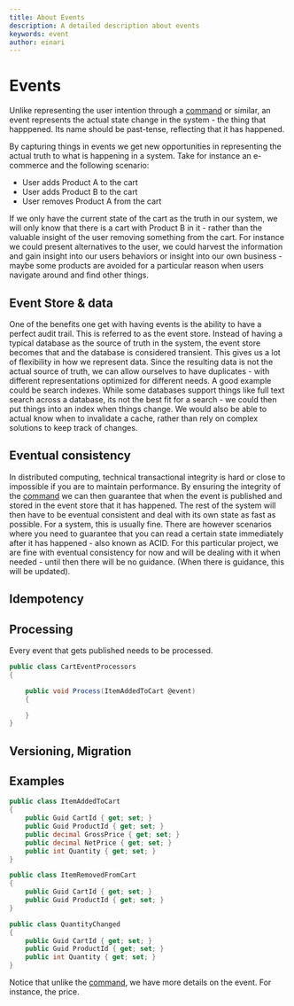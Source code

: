 ```yaml
---
title: About Events
description: A detailed description about events
keywords: event
author: einari
---
```

# Events

Unlike representing the user intention through a [command](./commands.md) or similar, an event
represents the actual state change in the system - the thing that happpened. Its name should be
past-tense, reflecting that it has happened.

By capturing things in events we get new opportunities in representing the actual truth to what is
happening in a system. Take for instance an e-commerce and the following scenario:

* User adds Product A to the cart
* User adds Product B to the cart
* User removes Product A from the cart

If we only have the current state of the cart as the truth in our system, we will only know that
there is a cart with Product B in it - rather than the valuable insight of the user removing something
from the cart. For instance we could present alternatives to the user, we could harvest the information
and gain insight into our users behaviors or insight into our own business - maybe some products are
avoided for a particular reason when users navigate around and find other things.

## Event Store & data

One of the benefits one get with having events is the ability to have a perfect audit trail.
This is referred to as the event store. Instead of having a typical database as the source of truth
in the system, the event store becomes that and the database is considered transient.
This gives us a lot of flexibility in how we represent data. Since the resulting data is not the actual
source of truth, we can allow ourselves to have duplicates - with different representations optimized
for different needs. A good example could be search indexes. While some databases support things like
full text search across a database, its not the best fit for a search - we could then put things into
an index when things change. We would also be able to actual know when to invalidate a cache, rather
than rely on complex solutions to keep track of changes.

## Eventual consistency

In distributed computing, technical transactional integrity is hard or close to impossible if you are to
maintain performance. By ensuring the integrity of the [command](./commands.md) we can then guarantee that
when the event is published and stored in the event store that it has happened. The rest of the system
will then have to be eventual consistent and deal with its own state as fast as possible.
For a system, this is usually fine. There are however scenarios where you need to guarantee that you
can read a certain state immediately after it has happened - also known as ACID.
For this particular project, we are fine with eventual consistency for now and will be dealing with
it when needed - until then there will be no guidance. (When there is guidance, this will be updated).

## Idempotency

## Processing

Every event that gets published needs to be processed.

```csharp
public class CartEventProcessors
{

    public void Process(ItemAddedToCart @event)
    {

    }
}
```

## Versioning, Migration

## Examples

```csharp
public class ItemAddedToCart
{
    public Guid CartId { get; set; }
    public Guid ProductId { get; set; }
    public decimal GrossPrice { get; set; }
    public decimal NetPrice { get; set; }
    public int Quantity { get; set; }
}
```

```csharp
public class ItemRemovedFromCart
{
    public Guid CartId { get; set; }
    public Guid ProductId { get; set; }
}
```

```csharp
public class QuantityChanged
{
    public Guid CartId { get; set; }
    public Guid ProductId { get; set; }
    public int Quantity { get; set; }
}
```

Notice that unlike the [command](./commands.md), we have more details on the event. For instance, the price.
